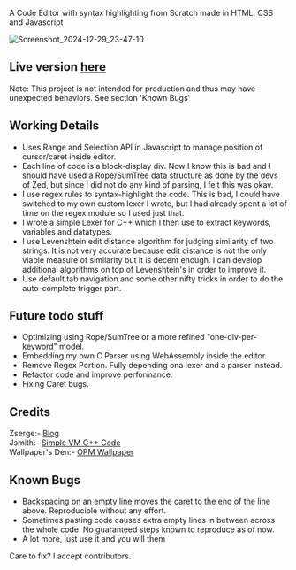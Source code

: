 A Code Editor with syntax highlighting from Scratch made in HTML, CSS and Javascript

![Screenshot_2024-12-29_23-47-10](https://github.com/user-attachments/assets/d4971338-d930-467a-b3d2-4769065dbf40)

## Live version [here](https://code-editor-from-scratch.netlify.app/)

Note: This project is not intended for production and thus may have unexpected behaviors. See section 'Known Bugs'

## Working Details
- Uses Range and Selection API in Javascript to manage position of cursor/caret inside editor.
- Each line of code is a block-display div. Now I know this is bad and I should have used a Rope/SumTree data structure as done by the devs of Zed, but since I did not do any kind of parsing, I felt this was okay.
- I use regex rules to syntax-highlight the code. This is bad, I could have switched to my own custom lexer I wrote, but I had already spent a lot of time on the regex module so I used just that.
- I wrote a simple Lexer for C++ which I then use to extract keywords, variables and datatypes.
- I use Levenshtein edit distance algorithm for judging similarity of two strings. It is not very accurate because edit distance is not the only viable measure of similarity but it is decent enough. I can develop additional algorithms on top of Levenshtein's in order to improve it.
- Use default tab navigation and some other nifty tricks in order to do the auto-complete trigger part.

## Future todo stuff
- Optimizing using Rope/SumTree or a more refined "one-div-per-keyword" model.
- Embedding my own C Parser using WebAssembly inside the editor.
- Remove Regex Portion. Fully depending ona lexer and a parser instead.
- Refactor code and improve performance.
- Fixing Caret bugs.

## Credits
Zserge:- [Blog](https://zserge.com/posts/js-editor/)
<br>
Jsmith:- [Simple VM C++ Code](https://cplusplus.com/forum/lounge/13042/#msg63791)
<br>
Wallpaper's Den:- [OPM Wallpaper](https://wallpapersden.com/saitama-s-power-punch-one-punch-man-wallpaper/)

## Known Bugs
- Backspacing on an empty line moves the caret to the end of the line above. Reproducible without any effort.
- Sometimes pasting code causes extra empty lines in between across the whole code. No guaranteed steps known to reproduce as of now.
- A lot more, just use it and you will them

Care to fix? I accept contributors.
